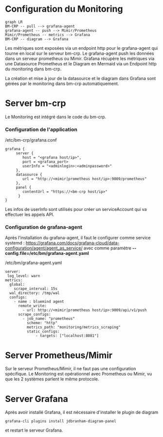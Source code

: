 # Configuration du Monitoring

```mermaid
graph LR
BM-CRP -- pull --> grafana-agent
grafana-agent -- push --> Mimir/Prometheus
Mimir/Prometheus -- metrics --> Grafana 
BM-CRP -- diagram --> Grafana
```

Les métriques sont exposées via un endpoint http pour le grafana-agent qui tourne en local sur le serveur bm-crp. Le grafana-agent push les données dans un serveur prometheus ou Mimir.
Grafana récupère les métriques via une Datasource Prometheus et le Diagram en Mermaid via un Endpoint http du monitoring dans bm-crp.

La création et mise à jour de la datasource et le diagram dans Grafana sont gérées par le monitoring dans bm-crp automatiquement.

# Server bm-crp

Le Monitoring est intégré dans le code du bm-crp. 

### Configuration de l'application

/etc/bm-crp/grafana.conf

    grafana { 	 	
    	 server {
    	  	host = "<grafana host/ip>",
    	  	port = <grafana_port>
    	  	userInfo = "<adminlogin>:<adminpassword>" 	
    	 },
		 datasource {
			url = "http://<mimir|prometheus host/ip>:9009/prometheus"
		 }, 
		 panel {
		  	contentUrl = "https://<bm-crp host/ip>" 	
		  }
	}

Les infos de userInfo sont utilisés pour créer un serviceAccount qui va effectuer les appels API.

### Configuration de grafana-agent

Après l'installation du grafana-agent, il faut le configurer comme service systemd :
https://grafana.com/docs/grafana-cloud/data-configuration/agent/agent_as_service/
avec comme paramètre 
	**--config.file=/etc/bm/grafana-agent.yaml**

/etc/bm/grafana-agent.yaml

    server:
	 log_level: warn
	metrics:
	  global:
	    scrape_interval: 15s
	  wal_directory: /tmp/wal
	  configs:
	    - name : bluemind agent
		  remote_write:
	        - url: http://<mimir|prometheus host/ip>:9009/api/v1/push
	      scrape_configs:
	        - job_name: "prometheus"
		      scheme: "http"
	          metrics_path: "monitoring/metrics_scraping"
	          static_configs:
		          - targets: ["localhost:8081"]


# Server Prometheus/Mimir

Sur le serveur Prometheus/Mimir, il ne faut pas une configuration spécifique.
Le Monitoring est opérationnel avec Prometheus ou Mimir, vu que les 2 systèmes parlent le même protocole. 

# Server Grafana

Après avoir installé Grafana, il est nécessaire d'installer le plugin de diagram

    grafana-cli plugins install jdbranham-diagram-panel
    
et restart le serveur Grafana.


